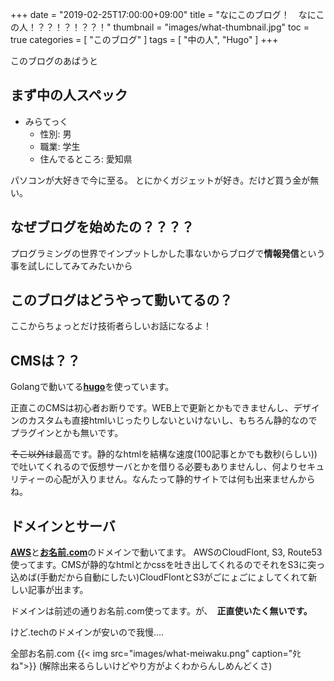 +++
date = "2019-02-25T17:00:00+09:00"
title = "なにこのブログ！　なにこの人！？？！？！？？！"
thumbnail = "images/what-thumbnail.jpg"
toc = true 
categories = [ "このブログ" ]
tags = [ "中の人", "Hugo" ]
+++

このブログのあばうと

## まず中の人スペック

- みらてっく
    - 性別: 男
    - 職業: 学生
    - 住んでるところ: 愛知県

パソコンが大好きで今に至る。
とにかくガジェットが好き。だけど買う金が無い。


## なぜブログを始めたの？？？？
 
 プログラミングの世界でインプットしかした事ないからブログで**情報発信**という事を試しにしてみてみたいから
 
## このブログはどうやって動いてるの？
 
ここからちょっとだけ技術者らしいお話になるよ！

## CMSは？？
Golangで動いてる[**hugo**](https://gohugo.io)を使っています。

正直このCMSは初心者お断りです。WEB上で更新とかもできませんし、デザインのカスタムも直接htmlいじったりしないといけないし、もちろん静的なのでプラグインとかも無いです。

~~そこ以外は~~最高です。静的なhtmlを結構な速度(100記事とかでも数秒(らしい))で吐いてくれるので仮想サーバとかを借りる必要もありませんし、何よりセキュリティーの心配が入りません。なんたって静的サイトでは何も出来ませんからね。

## ドメインとサーバ
[**AWS**](aws.amazon.com/jp)と[**お名前.com**](https://onamae.com)のドメインで動いてます。
AWSのCloudFlont, S3, Route53使ってます。CMSが静的なhtmlとかcssを吐き出してくれるのでそれをS3に突っ込めば(手動だから自動にしたい)CloudFlontとS3がごにょごにょしてくれて新しい記事が出ます。

ドメインは前述の通りお名前.com使ってます。が、　**正直使いたく無いです。**

けど.techのドメインが安いので我慢....

全部お名前.com
{{< img src="images/what-meiwaku.png" caption="ﾀﾋね">}}
(解除出来るらしいけどやり方がよくわからんしめんどくさ)